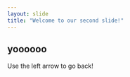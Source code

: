 ```yaml
---
layout: slide
title: "Welcome to our second slide!"
---
```

## yoooooo
Use the left arrow to go back!
